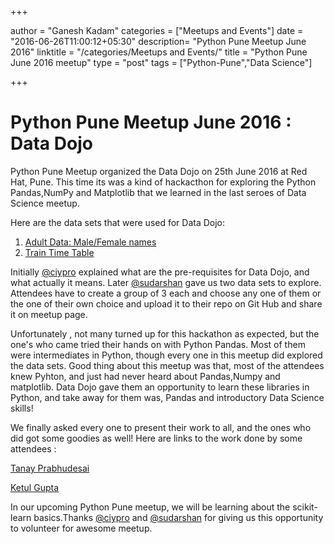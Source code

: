 +++

author = "Ganesh Kadam"
categories = ["Meetups and Events"]
date = "2016-06-26T11:00:12+05:30"
description= "Python Pune Meetup June 2016"
linktitle = "/categories/Meetups and Events/"
title = "Python Pune June 2016 meetup"
type = "post"
tags = ["Python-Pune","Data Science"]

+++


# Python Pune Meetup June 2016 : Data Dojo

Python Pune Meetup organized the Data Dojo on 25th June 2016 at Red Hat, Pune. This time its was a kind of hackacthon for exploring the Python Pandas,NumPy and Matplotlib that we learned in the last seroes of Data Science meetup.

Here are the data sets that were used for Data Dojo:

1. [Adult Data: Male/Female names](http://archive.ics.uci.edu/ml/machine-learning-databases/adult/adult.data)
2. [Train Time Table](https://data.gov.in/resources/indian-railways-time-table-trains-available-reservation-03082015/download)

Initially [@ciypro](https://twitter.com/ciypro) explained what are the pre-requisites for Data Dojo, and what actually it means. Later [@sudarshan](https://twitter.com/sudarshan1989) gave us two data sets to explore. Attendees have to create a group of 3 each and choose any one of them or the one of their own choice and upload it to their repo on Git Hub and share it on meetup page.

Unfortunately , not many turned up for this hackathon as expected, but the one's who came tried their hands on with Python Pandas. Most of them were intermediates in Python, though every one in this meetup did explored the data sets. Good thing about this meetup was that, most of the attendees knew Pyhton, and just had never heard about Pandas,Numpy and matplotlib. Data Dojo gave them an opportunity to learn these libraries in Python, and take away for them was, Pandas and introductory Data Science skills!

We finally asked every one to present their work to all, and the ones who did got some goodies as well!
Here are links to the work done by some attendees :

[Tanay Prabhudesai](https://github.com/tanayseven/python_data_dojo)

[Ketul Gupta](https://github.com/ketulgupta1995/Python-Data-Dojo)

In our upcoming Python Pune meetup, we will be learning about the scikit-learn basics.Thanks [@ciypro](https://twitter.com/ciypro) and [@sudarshan](https://twitter.com/sudarshan1989) for giving us this opportunity to volunteer for awesome meetup.

